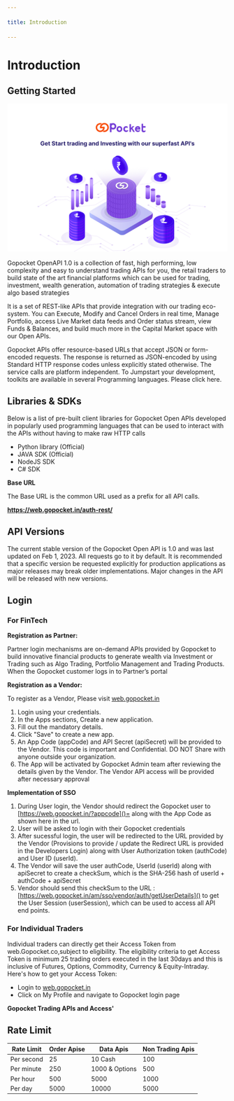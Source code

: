 ```yaml
---

title: Introduction

---
```


# Introduction

## Getting Started

![Image](assets/images/intro.svg)

Gopocket OpenAPI 1.0 is a collection of fast, high performing, low complexity and easy to understand trading APIs for you, the retail traders to build state of the art financial platforms which can be used for trading, investment, wealth generation, automation of trading strategies & execute algo based strategies

It is a set of REST-like APIs that provide integration with our trading eco-system. You can Execute, Modify and Cancel Orders in real time, Manage Portfolio, access Live Market data feeds and Order status stream, view Funds & Balances, and build much more in the Capital Market space with our Open APIs.

Gopocket APIs offer resource-based URLs that accept JSON or form-encoded requests. The response is returned as JSON-encoded by using Standard HTTP response codes unless explicitly stated otherwise. The service calls are platform independent. To Jumpstart your development, toolkits are available in several Programming languages. Please click here.

## Libraries & SDKs

Below is a list of pre-built client libraries for Gopocket Open APIs developed in popularly used programming languages that can be used to interact with the APIs without having to make raw HTTP calls

- Python library (Official)
- JAVA SDK (Official)
- NodeJS SDK
- C# SDK

**Base URL**

The Base URL is the common URL used as a prefix for all API calls.

__https://web.gopocket.in/auth-rest/__

## API Versions

The current stable version of the Gopocket Open API is 1.0 and was last updated on Feb 1, 2023. All requests go to it by default. It is recommended that a specific version be requested explicitly for production applications as major releases may break older implementations. Major changes in the API will be released with new versions.

## Login

### For FinTech

**Registration as Partner:**

Partner login mechanisms are on-demand APIs provided by Gopocket to build innovative financial products to generate wealth via Investment or Trading such as Algo Trading, Portfolio Management and Trading Products. When the Gopocket customer logs in to Partner’s portal

**Registration as a Vendor:**

To register as a Vendor, Please visit [web.gopocket.in](https://web.gopocket.in/developers/)

1.  Login using your  credentials.
2.  In the Apps sections, Create a new application.
3.  Fill out the mandatory details.
4.  Click "Save" to create a new app.
5.  An App Code (appCode) and API Secret (apiSecret) will be provided to the Vendor. This code is important and Confidential. DO NOT Share with anyone outside your organization.​
6.  The App will be activated by Gopocket Admin team after reviewing the details given by the Vendor. The Vendor API access will be provided after necessary approval

**Implementation of SSO**

1.  During User login, the Vendor should redirect the Gopocket user to [https://web.gopocket.in/?appcode]()= along with the App Code as shown here in the url.
2.  User will be asked to login with their Gopocket credentials
3.  After sucessful login, the user will be redirected to the URL provided by the Vendor (Provisions to provide / update the Redirect URL is provided in the Developers Login) along with User Authorization token (authCode) and User ID (userId).
4.  The Vendor will save the user authCode, UserId (userId) along with apiSecret to create a checkSum, which is the SHA-256 hash of userId + authCode + apiSecret
5.  Vendor should send this checkSum to the URL : [https://web.gopocket.in/am/sso/vendor/auth/getUserDetails]() to get the User Session (userSession), which can be used to access all API end points.

### For Individual Traders

Individual traders can directly get their Access Token from web.Gopocket.co,subject to eligibility. The eligibility criteria to get Access Token is minimum 25 trading orders executed in the last 30days and this is inclusive of Futures, Options, Commodity, Currency & Equity-Intraday. Here's how to get your Access Token:

- Login to [web.gopocket.in](https://web.gopocket.in)
- Click on My Profile and navigate to Gopocket login page

**Gopocket Trading APIs and Access'**

## Rate Limit

| Rate Limit | Order Apise | Data Apis      | Non Trading Apis |
| ---------- | ----------- | -------------- | ---------------- |
| Per second | 25          | 10 Cash        | 100              |
| Per minute | 250         | 1000 & Options | 500              |
| Per hour   | 500         | 5000           | 1000             |
| Per day    | 5000        | 10000          | 5000             |

<!-- ### For Individual Developers:

 __Response Structure__

All GET and DELETE request parameters go as query parameters, and POST and PUT parameters as form-encoded (application/x-www-form-urlencoded) parameters, responses from the API are always JSON.

__Successful request:__


HTTP/1.1 200 OK

Content-Type: application/json
``` yaml
{
"status":"success",
"data":{}
}

```
All responses from the API server are JSON with the content-type application/json unless explicitly stated otherwise. A successful 200 OK response always has a JSON response body with a status key with the value success. The data key contains the full response payload.

__Failed request:__

HTTP/1.1 500 Server error

Content-Type: application/json
``` yaml
{
   "status":"error",
"message":"Error message",
"error_type":"GeneralException"

}
```
A failure response is preceded by the corresponding 40x or 50x HTTP header. The status key in the response envelope contains the value error. The message key contains a textual description of the error and error_type contains the name of the exception. There may be an optional data key with additional payload.

__Data types__

Values in JSON responses are of types string, int, float, or bool.

Timestamp (datetime) strings in the responses are represented in the form yyyy-mm-dd hh:mm:ss, set under the Indian timezone (IST) — UTC+5.5 hours

A date string is represented in the form yyyy-mm-dd.

### Exceptions and errors

In addition to the 40x and 50x headers, error responses come with the name of the exception generated internally by the API server. You can define corresponding exceptions in your language or library, and raise them by doing a switch on the returned exception name.

__Example__


HTTP/1.1 500 Server error

Content-Type: application/json

``` yaml
{
   "status":"error",
"message":"Error message",
"error_type":"GeneralException"

}
``` -->

<!-- ## Structure
All GET and DELETE request parameters go as query parameters, and POST and PUT parameters as form-encoded. User has to input an access token in the header for every request.
``` yaml
curl --request POST \
--url https://api..co/orders \
--header 'Content-Type: application/json' \
--header 'access-token: JWT' \
--data '{Request JSON}'
```

## Errors

Error responses come with the error code and message generated internally by the system. The sample structure of error response is shown below.
``` yaml
{
    "errorCode": "",
    "httpStatus": "",
    "internalErrorCode": "",
    "internalErrorMessage": ""
} -->

 <!-- ## Version & API Endpoint: 

 The current stable version of the Gopocket Open API is 1.0 and was last updated on Feb 1, 2023. All requests go to it by default. It is recommended that a specific version be requested explicitly for production applications as major releases may break older implementations. Major changes in the API will be released with new versions.



__STEP 1:__     [https://auth.Gopocket.co/partner/generate-consent]()

Partner need to add partner_id & partner_secret in the header. The response of this flow will have consent-id. Use this consent-id for the next browser based flow.

__STEP 2:__     [https://auth.Gopocket.co/consent-login?consentId=<i>&lt;consentId&gt;</i>]()

This flow will terminate on a partner's server with URL *<partner-redirect-url>*?tokenid=*<tokenId>*. Use this token-id in the next GET call.

__STEP 3:__     [https://auth.Gopocket.co/partner/consume-consent?tokenId=<i>&lt;token-Id&gt;</i>]()

In this step, you need to add partner_id & partner_secret in header again.
This flow will end with end user details like ClientId, UCC, PoA status etc..


**For Individual Traders**

Individual traders can directly get their Access Token from web.Gopocket.co,subject to eligibility. The eligibility criteria to get Access Token is minimum 25 trading orders executed in the last 30days and this is inclusive of Futures, Options, Commodity, Currency & Equity-Intraday. Here's how to get your Access Token:


* Python library (Official)
* JAVA SDK (Official)
* NodeJS SDK 
* C# SDK 





## Structure
All GET and DELETE request parameters go as query parameters, and POST and PUT parameters as form-encoded. User has to input an access token in the header for every request.
``` yaml
curl --request POST \
--url https://api.Gopocket.co/orders \
--header 'Content-Type: application/json' \
--header 'access-token: JWT' \
--data '{Request JSON}'
```

## Errors

Error responses come with the error code and message generated internally by the system. The sample structure of error response is shown below.
``` yaml
{
    "errorCode": "",
    "httpStatus": "",
    "internalErrorCode": "",
    "internalErrorMessage": ""
}
``` -->

<!--

### Generate API Key


# API Overflow

The following diagram depicts the API authentication flow. After receiving the encryption key, user has to generate SHA-256 encrypted key to get User Session ID. To achieve this, the user has to encrypt the combination of User iD, API key and Encryption Key. Sending this to the API will provide a valid Session ID. Use the session ID in authorization header for all further API calls. If there are any issues found, like unauthorized access or invalid session, user can re-generate session id by using the same set of process described above.


# API Overflow

Every request except "authentication" should be appended with Authorization header having Bearer token as below -->
